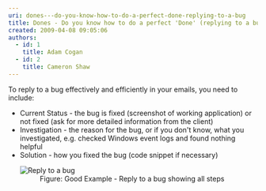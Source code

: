 ```yaml
---
uri: dones---do-you-know-how-to-do-a-perfect-done-replying-to-a-bug
title: Dones - Do you know how to do a perfect 'Done' (replying to a bug)?
created: 2009-04-08 09:05:06
authors:
  - id: 1
    title: Adam Cogan
  - id: 2
    title: Cameron Shaw
---
```





<span class='intro'> To reply to a bug effectively and efficiently in your emails, you need to include&#58; 
<br> </span>

<ul><li>Current Status - the bug is fixed (screenshot of working application) or not fixed (ask for more detailed information&#160;from the&#160;client) </li><li>Investigation - the reason for the bug, or if you don't know, what you investigated, e.g. checked Windows event logs and found nothing helpful </li><li>Solution - how you fixed the bug (code snippet if necessary)<br> 
      <dl class="goodImage"><dt><img alt="Reply to a bug" src="/PublishingImages/better_emails_reply_bug_small.jpg" /></dt><dd>Figure&#58; Good Example - Reply to a bug showing all steps​<br></dd></dl></li></ul>


